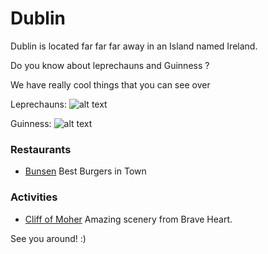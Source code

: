 
# Dublin

Dublin is located far far far away in an Island named Ireland.

 Do you know about leprechauns and Guinness ?

 We have really cool things that you can see over

Leprechauns:
![alt text](http://rebeldublin.ie/wp-content/uploads/2016/03/leprechauns-jumping.jpg "Leprechauns")

Guinness:
![alt text](http://cdn.skim.gs/images/zq4nz2jwqtaiq4xusfsm/guinness-beer-will-soon-be-vegan "Guinness Love")


### Restaurants

- [Bunsen](http://www.bunsen.ie/) Best Burgers in Town


### Activities

- [Cliff of Moher](http://www.cliffsofmoher.ie/) Amazing scenery from Brave Heart.

See you around! :)
